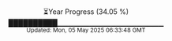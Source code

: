 <p align="center">
⏳Year Progress (34.05 %) <br>
██████████▁▁▁▁▁▁▁▁▁▁▁▁▁▁▁▁▁▁▁▁ <br>
<sub>Updated: Mon, 05 May 2025 06:33:48 GMT</sub>
</p>

